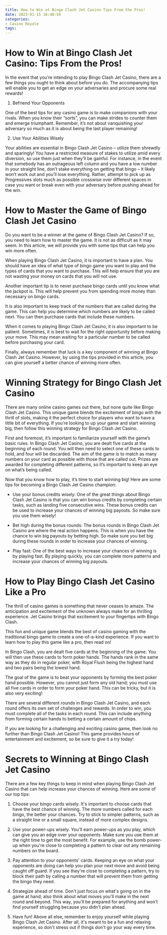 ```yaml
---
title: How to Win at Bingo Clash Jet Casino Tips From the Pros!
date: 2023-01-15 16:40:59
categories:
- Casino Royale
tags:
---
```



#  How to Win at Bingo Clash Jet Casino: Tips From the Pros!

In the event that you’re intending to play Bingo Clash Jet Casino, there are a few things you ought to think about before you do. The accompanying tips will enable you to get an edge on your adversaries and procure some real rewards!

1. Befriend Your Opponents

One of the best tips for any casino game is to make companions with your rivals. When you know their “sorts”, you can make strides to counter them and emerge triumphant. Remember, it’s not about vanquishing your adversary so much as it is about being the last player remaining!

2. Use Your Abilities Wisely

Your abilities are essential in Bingo Clash Jet Casino – utilize them shrewdly and sparingly! You have a restricted measure of stakes to utilize amid every diversion, so use them just when they’ll be gainful. For instance, in the event that somebody has an outrageous left column and you have a low number in your straight line, don’t stake everything on getting that bingo – it likely won’t work out and you’ll lose everything. Rather, attempt to pick up as Progressives slots much as possible crosswise over different spaces in case you want or break even with your adversary before pushing ahead for the win.

#  How to Master the Game of Bingo Clash Jet Casino

Do you want to be a winner at the game of Bingo Clash Jet Casino? If so, you need to learn how to master the game. It is not as difficult as it may seem. In this article, we will provide you with some tips that can help you win more often.

When playing Bingo Clash Jet Casino, it is important to have a plan. You should have an idea of what type of bingo game you want to play and the types of cards that you want to purchase. This will help ensure that you are not wasting your money on cards that you will not use.

Another important tip is to never purchase bingo cards until you know what the jackpot is. This will help prevent you from spending more money than necessary on bingo cards.

It is also important to keep track of the numbers that are called during the game. This can help you determine which numbers are likely to be called next. You can then purchase cards that include these numbers.

When it comes to playing Bingo Clash Jet Casino, it is also important to be patient. Sometimes, it is best to wait for the right opportunity before making your move. This may mean waiting for a particular number to be called before purchasing your card.

Finally, always remember that luck is a key component of winning at Bingo Clash Jet Casino. However, by using the tips provided in this article, you can give yourself a better chance of winning more often.

#  Winning Strategy for Bingo Clash Jet Casino

There are many online casino games out there, but none quite like Bingo Clash Jet Casino. This unique game blends the excitement of bingo with the thrill of slots, making it the perfect choice for players who want to have a little bit of everything. If you’re looking to up your game and start winning big, then follow this winning strategy for Bingo Clash Jet Casino.

First and foremost, it’s important to familiarize yourself with the game’s basic rules. In Bingo Clash Jet Casino, you are dealt five cards at the beginning of each round. You will then need to select one of these cards to hold, and four will be discarded. The aim of the game is to match as many numbers on your card as possible with those that are called out. Prizes are awarded for completing different patterns, so it’s important to keep an eye on what’s being called.

Now that you know how to play, it’s time to start winning big! Here are some tips for becoming a Bingo Clash Jet Casino champion:

- Use your bonus credits wisely: One of the great things about Bingo Clash Jet Casino is that you can win bonus credits by completing certain tasks, such as landing five consecutive wins. These bonus credits can be used to increase your chances of winning big payouts. So make sure you use them wisely!

- Bet high during the bonus rounds: The bonus rounds in Bingo Clash Jet Casino are where the real action happens. This is when you have the chance to win big payouts by betting high. So make sure you bet big during these rounds in order to increase your chances of winning.

- Play fast: One of the best ways to increase your chances of winning is by playing fast. By playing quickly, you can complete more patterns and increase your chances of winning big payouts.

#  How to Play Bingo Clash Jet Casino Like a Pro

The thrill of casino games is something that never ceases to amaze. The anticipation and excitement of the unknown always make for an thrilling experience. Jet Casino brings that excitement to your fingertips with Bingo Clash.

This fun and unique game blends the best of casino gaming with the traditional bingo game to create a one-of-a-kind experience. If you want to learn how to play this game like a pro, then read on!

In Bingo Clash, you are dealt five cards at the beginning of the game. You will then use these cards to form poker hands. The hands rank in the same way as they do in regular poker, with Royal Flush being the highest hand and two pairs being the lowest hand.

The goal of the game is to beat your opponents by forming the best poker hand possible. However, you cannot just form any old hand; you must use all five cards in order to form your poker hand. This can be tricky, but it is also very exciting!

There are several different rounds in Bingo Clash Jet Casino, and each round offers its own set of challenges and rewards. In order to win, you must complete all of the tasks in each round. This can include anything from forming certain hands to betting a certain amount of chips.

If you are looking for a challenging and exciting casino game, then look no further than Bingo Clash Jet Casino! This game provides hours of entertainment and excitement, so be sure to give it a try today!

#  Secrets to Winning at Bingo Clash Jet Casino



There are a few key things to keep in mind when playing Bingo Clash Jet Casino that can help increase your chances of winning. Here are some of our top tips:

1. Choose your bingo cards wisely. It's important to choose cards that have the best chance of winning. The more numbers called for each bingo, the better your chances. Try to stick to simpler patterns, such as a straight line or a small square, instead of more complex designs.

2. Use your power-ups wisely. You'll earn power-ups as you play, which can give you an edge over your opponents. Make sure you use them at the right time to get the most benefit. For example, use the bomb power-up when you're close to completing a pattern to clear out any remaining numbers on the board.

3. Pay attention to your opponents' cards. Keeping an eye on what your opponents are doing can help you plan your next move and avoid being caught off guard. If you see they're close to completing a pattern, try to block their path by calling a number that will prevent them from getting the bingo they need.

4. Strategize ahead of time. Don't just focus on what's going on in the game at hand; also think about what moves you'll make in the next round and beyond. This way, you'll be prepared for anything and won't find yourself struggling because you didn't plan ahead.

5. Have fun! Above all else, remember to enjoy yourself while playing Bingo Clash Jet Casino. After all, it's meant to be a fun and relaxing experience, so don't stress out if things don't go your way every time.